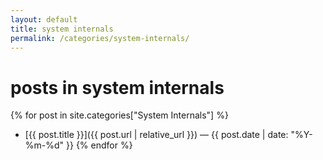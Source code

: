 ```yaml
---
layout: default
title: system internals
permalink: /categories/system-internals/
---
```


# posts in **system internals**

{% for post in site.categories["System Internals"] %}
- [{{ post.title }}]({{ post.url | relative_url }}) <span class="meta">— {{ post.date | date: "%Y-%m-%d" }}</span>
{% endfor %}
